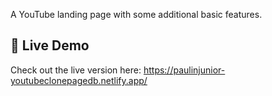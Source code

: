 A YouTube landing page with some additional basic features.

## 🔗 Live Demo

Check out the live version here: https://paulinjunior-youtubeclonepagedb.netlify.app/ 

